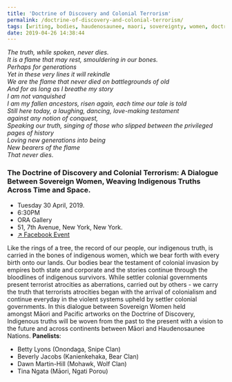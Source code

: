 ```yaml
---
title: 'Doctrine of Discovery and Colonial Terrorism'
permalink: /doctrine-of-discovery-and-colonial-terrorism/
tags: [writing, bodies, haudenosaunee, maori, sovereignty, women, doctrine of discovery, un]
date: 2019-04-26 14:38:44
---
```

_The truth, while spoken, never dies._   
_It is a flame that may rest, smouldering in our bones._   
_Perhaps for generations_  
_Yet in these very lines it will rekindle_  
_We are the flame that never died on battlegrounds of old_  
_And for as long as I breathe my story_  
_I am not vanquished_  
_I am my fallen ancestors, risen again, each time our tale is told_  
_Still here today, a laughing, dancing, love-making testament_  
_against any notion of conquest,_  
_Speaking our truth, singing of those who slipped between the privileged pages of history_  
_Loving new generations into being_  
_New bearers of the flame_  
_That never dies_.

### The Doctrine of Discovery and Colonial Terrorism: A Dialogue Between Sovereign Women, Weaving Indigenous Truths Across Time and Space.

*   Tuesday 30 April, 2019.
*   6:30PM
*   ORA Gallery
*   51, 7th Avenue, New York, New York.
*   [↗︎ Facebook Event](https://www.facebook.com/events/619863358419141/)

Like the rings of a tree, the record of our people, our indigenous truth, is carried in the bones of indigenous women, which we bear forth with every birth onto our lands. Our bodies bear the testament of colonial invasion by empires both state and corporate and the stories continue through the bloodlines of indigenous survivors. While settler colonial governments present terrorist atrocities as aberrations, carried out by others - we carry the truth that terrorists atrocities began with the arrival of colonialism and continue everyday in the violent systems upheld by settler colonial governments. In this dialogue between Sovereign Women held amongst Māori and Pacific artworks on the Doctrine of Discovery, Indigenous truths will be woven from the past to the present with a vision to the future and across continents between Māori and Haudenosaunee Nations. **Panelists**:

*   Betty Lyons (Onondaga, Snipe Clan)
*   Beverly Jacobs (Kanienkehaka, Bear Clan)
*   Dawn Martin-Hill (Mohawk, Wolf Clan)
*   Tina Ngata (Māori, Ngati Porou)
